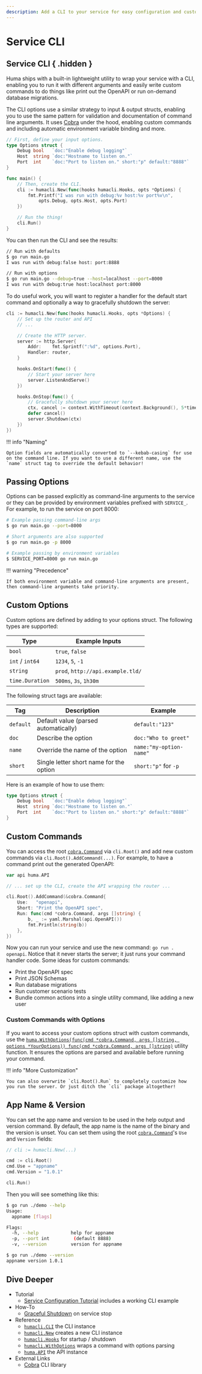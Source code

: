 ```yaml
---
description: Add a CLI to your service for easy configuration and custom commands.
---
```


# Service CLI

## Service CLI { .hidden }

Huma ships with a built-in lightweight utility to wrap your service with a CLI, enabling you to run it with different arguments and easily write custom commands to do things like print out the OpenAPI or run on-demand database migrations.

The CLI options use a similar strategy to input & output structs, enabling you to use the same pattern for validation and documentation of command line arguments. It uses [Cobra](https://cobra.dev/) under the hood, enabling custom commands and including automatic environment variable binding and more.

```go title="main.go"
// First, define your input options.
type Options struct {
	Debug bool   `doc:"Enable debug logging"`
	Host  string `doc:"Hostname to listen on."`
	Port  int    `doc:"Port to listen on." short:"p" default:"8888"`
}

func main() {
	// Then, create the CLI.
	cli := humacli.New(func(hooks humacli.Hooks, opts *Options) {
		fmt.Printf("I was run with debug:%v host:%v port%v\n",
			opts.Debug, opts.Host, opts.Port)
	})

	// Run the thing!
	cli.Run()
}
```

You can then run the CLI and see the results:

```sh title="Terminal"
// Run with defaults
$ go run main.go
I was run with debug:false host: port:8888

// Run with options
$ go run main.go --debug=true --host=localhost --port=8000
I was run with debug:true host:localhost port:8000
```

To do useful work, you will want to register a handler for the default start command and optionally a way to gracefully shutdown the server:

```go title="main.go"
cli := humacli.New(func(hooks humacli.Hooks, opts *Options) {
	// Set up the router and API
	// ...

	// Create the HTTP server.
	server := http.Server{
		Addr:    fmt.Sprintf(":%d", options.Port),
		Handler: router,
	}

	hooks.OnStart(func() {
		// Start your server here
		server.ListenAndServe()
	})

	hooks.OnStop(func() {
		// Gracefully shutdown your server here
		ctx, cancel := context.WithTimeout(context.Background(), 5*time.Second)
		defer cancel()
		server.Shutdown(ctx)
	})
})
```

!!! info "Naming"

    Option fields are automatically converted to `--kebab-casing` for use on the command line. If you want to use a different name, use the `name` struct tag to override the default behavior!

## Passing Options

Options can be passed explicitly as command-line arguments to the service or they can be provided by environment variables prefixed with `SERVICE_`. For example, to run the service on port 8000:

```bash
# Example passing command-line args
$ go run main.go --port=8000

# Short arguments are also supported
$ go run main.go -p 8000

# Example passing by environment variables
$ SERVICE_PORT=8000 go run main.go
```

!!! warning "Precedence"

    If both environment variable and command-line arguments are present, then command-line arguments take priority.

## Custom Options

Custom options are defined by adding to your options struct. The following types are supported:

| Type            | Example Inputs                    |
| --------------- | --------------------------------- |
| `bool`          | `true`, `false`                   |
| `int` / `int64` | `1234`, `5`, `-1`                 |
| `string`        | `prod`, `http://api.example.tld/` |
| `time.Duration` | `500ms`, `3s`, `1h30m`            |

The following struct tags are available:

| Tag       | Description                             | Example                 |
| --------- | --------------------------------------- | ----------------------- |
| `default` | Default value (parsed automatically)    | `default:"123"`         |
| `doc`     | Describe the option                     | `doc:"Who to greet"`    |
| `name`    | Override the name of the option         | `name:"my-option-name"` |
| `short`   | Single letter short name for the option | `short:"p"` for `-p`    |

Here is an example of how to use them:

```go title="main.go"
type Options struct {
	Debug bool   `doc:"Enable debug logging"`
	Host  string `doc:"Hostname to listen on."`
	Port  int    `doc:"Port to listen on." short:"p" default:"8888"`
}
```

## Custom Commands

You can access the root [`cobra.Command`](https://pkg.go.dev/github.com/spf13/cobra#Command) via `cli.Root()` and add new custom commands via `cli.Root().AddCommand(...)`. For example, to have a command print out the generated OpenAPI:

```go title="main.go"
var api huma.API

// ... set up the CLI, create the API wrapping the router ...

cli.Root().AddCommand(&cobra.Command{
	Use:   "openapi",
	Short: "Print the OpenAPI spec",
	Run: func(cmd *cobra.Command, args []string) {
		b, _ := yaml.Marshal(api.OpenAPI())
		fmt.Println(string(b))
	},
})
```

Now you can run your service and use the new command: `go run . openapi`. Notice that it never starts the server; it just runs your command handler code. Some ideas for custom commands:

-   Print the OpenAPI spec
-   Print JSON Schemas
-   Run database migrations
-   Run customer scenario tests
-   Bundle common actions into a single utility command, like adding a new user

### Custom Commands with Options

If you want to access your custom options struct with custom commands, use the [`huma.WithOptions(func(cmd *cobra.Command, args []string, options *YourOptions)) func(cmd *cobra.Command, args []string)`](https://pkg.go.dev/github.com/danielgtaylor/huma/v2#WithOptions) utility function. It ensures the options are parsed and available before running your command.

!!! info "More Customization"

    You can also overwrite `cli.Root().Run` to completely customize how you run the server. Or just ditch the `cli` package altogether!

## App Name & Version

You can set the app name and version to be used in the help output and version command. By default, the app name is the name of the binary and the version is unset. You can set them using the root [`cobra.Command`](https://pkg.go.dev/github.com/spf13/cobra#Command)'s `Use` and `Version` fields:

```go title="main.go"
// cli := humacli.New(...)

cmd := cli.Root()
cmd.Use = "appname"
cmd.Version = "1.0.1"

cli.Run()
```

Then you will see something like this:

```sh title="Terminal"
$ go run ./demo --help
Usage:
  appname [flags]

Flags:
  -h, --help            help for appname
  -p, --port int         (default 8888)
  -v, --version         version for appname

$ go run ./demo --version
appname version 1.0.1
```

## Dive Deeper

-   Tutorial
    -   [Service Configuration Tutorial](../tutorial/service-configuration.md) includes a working CLI example
-   How-To
    -   [Graceful Shutdown](../how-to/graceful-shutdown.md) on service stop
-   Reference
    -   [`humacli.CLI`](https://pkg.go.dev/github.com/danielgtaylor/huma/v2/humacli#CLI) the CLI instance
    -   [`humacli.New`](https://pkg.go.dev/github.com/danielgtaylor/huma/v2/humacli#New) creates a new CLI instance
    -   [`humacli.Hooks`](https://pkg.go.dev/github.com/danielgtaylor/huma/v2/humacli#Hooks) for startup / shutdown
    -   [`humacli.WithOptions`](https://pkg.go.dev/github.com/danielgtaylor/huma/v2/humacli#WithOptions) wraps a command with options parsing
    -   [`huma.API`](https://pkg.go.dev/github.com/danielgtaylor/huma/v2#API) the API instance
-   External Links
    -   [Cobra](https://cobra.dev/) CLI library
